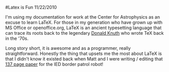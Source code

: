 #Latex is Fun
11/22/2010

I'm using my documentation for work at the Center for Astrophysics as an excuse to learn LaTeX. For those in my generation who have grown up with MS Office or openoffice.org, LaTeX is an ancient typesetting language that can trace its roots back to the legendary [Donald Knuth](http://en.wikipedia.org/wiki/Donald_Knuth) who wrote TeX back in the '70s.

Long story short, it is awesome and as a programmer, really straightforward. Honestly the thing that upsets me the most about LaTeX is that I didn't know it existed back when Matt and I were writing / editing that [137 page paper]({{wr}}/static/misc/IED_tech_report_final.pdf) for the IED border patrol robot!

